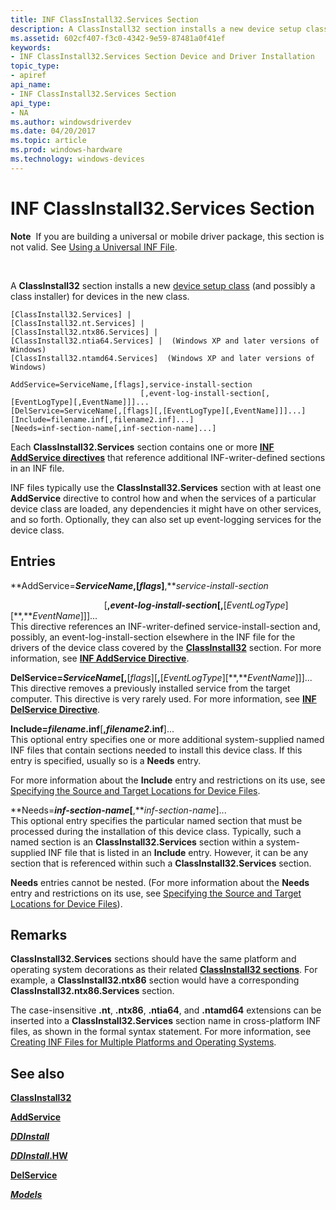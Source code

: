 ```yaml
---
title: INF ClassInstall32.Services Section
description: A ClassInstall32 section installs a new device setup class (and possibly a class installer) for devices in the new class.
ms.assetid: 602cf407-f3c0-4342-9e59-87481a0f41ef
keywords:
- INF ClassInstall32.Services Section Device and Driver Installation
topic_type:
- apiref
api_name:
- INF ClassInstall32.Services Section
api_type:
- NA
ms.author: windowsdriverdev
ms.date: 04/20/2017
ms.topic: article
ms.prod: windows-hardware
ms.technology: windows-devices
---
```


# INF ClassInstall32.Services Section


**Note**  If you are building a universal or mobile driver package, this section is not valid. See [Using a Universal INF File](using-a-universal-inf-file.md).

 

A **ClassInstall32** section installs a new [device setup class](device-setup-classes.md) (and possibly a class installer) for devices in the new class.

```
[ClassInstall32.Services] | 
[ClassInstall32.nt.Services] | 
[ClassInstall32.ntx86.Services] | 
[ClassInstall32.ntia64.Services] |  (Windows XP and later versions of Windows)
[ClassInstall32.ntamd64.Services]  (Windows XP and later versions of Windows)

AddService=ServiceName,[flags],service-install-section
                             [,event-log-install-section[,[EventLogType][,EventName]]]...
[DelService=ServiceName[,[flags][,[EventLogType][,EventName]]]...]
[Include=filename.inf[,filename2.inf]...]
[Needs=inf-section-name[,inf-section-name]...]
```

Each **ClassInstall32.Services** section contains one or more [**INF AddService directives**](inf-addservice-directive.md) that reference additional INF-writer-defined sections in an INF file.

INF files typically use the **ClassInstall32.Services** section with at least one **AddService** directive to control how and when the services of a particular device class are loaded, any dependencies it might have on other services, and so forth. Optionally, they can also set up event-logging services for the device class.

## Entries


<a href="" id="addservice-servicename--flags--service-install-section"></a>**AddService=***ServiceName*,\[*flags*\]**,***service-install-section*  

<a href="" id="----------------------------------------event-log-install-section---eventlogtype---eventname------"></a>                                      \[**,***event-log-install-section*\[**,**\[*EventLogType*\]\[**,***EventName*\]\]\]...  
This directive references an INF-writer-defined service-install-section and, possibly, an event-log-install-section elsewhere in the INF file for the drivers of the device class covered by the [**ClassInstall32**](inf-classinstall32-section.md) section. For more information, see [**INF AddService Directive**](inf-addservice-directive.md).

<a href="" id="delservice-servicename---flags----eventlogtype---eventname------"></a>**DelService=***ServiceName*\[**,**\[*flags*\]\[**,**\[*EventLogType*\]\[**,***EventName*\]\]\]...  
This directive removes a previously installed service from the target computer. This directive is very rarely used. For more information, see [**INF DelService Directive**](inf-delservice-directive.md).

<a href="" id="include-filename-inf--filename2-inf----"></a>**Include=***filename***.inf**\[**,***filename2***.inf**\]...  
This optional entry specifies one or more additional system-supplied named INF files that contain sections needed to install this device class. If this entry is specified, usually so is a **Needs** entry.

For more information about the **Include** entry and restrictions on its use, see [Specifying the Source and Target Locations for Device Files](specifying-the-source-and-target-locations-for-device-files.md).

<a href="" id="needs-inf-section-name--inf-section-name----"></a>**Needs=***inf-section-name*\[**,***inf-section-name*\]...  
This optional entry specifies the particular named section that must be processed during the installation of this device class. Typically, such a named section is an **ClassInstall32.Services** section within a system-supplied INF file that is listed in an **Include** entry. However, it can be any section that is referenced within such a **ClassInstall32.Services** section.

**Needs** entries cannot be nested. (For more information about the **Needs** entry and restrictions on its use, see [Specifying the Source and Target Locations for Device Files](specifying-the-source-and-target-locations-for-device-files.md)).

Remarks
-------

**ClassInstall32.Services** sections should have the same platform and operating system decorations as their related [**ClassInstall32 sections**](inf-classinstall32-section.md). For example, a **ClassInstall32.ntx86** section would have a corresponding **ClassInstall32.ntx86.Services** section.

The case-insensitive **.nt**, **.ntx86**, **.ntia64**, and **.ntamd64** extensions can be inserted into a **ClassInstall32.Services** section name in cross-platform INF files, as shown in the formal syntax statement. For more information, see [Creating INF Files for Multiple Platforms and Operating Systems](creating-inf-files-for-multiple-platforms-and-operating-systems.md).

## See also


[**ClassInstall32**](inf-classinstall32-section.md)

[**AddService**](inf-addservice-directive.md)

[***DDInstall***](inf-ddinstall-section.md)

[***DDInstall*.HW**](inf-ddinstall-hw-section.md)

[**DelService**](inf-delservice-directive.md)

[***Models***](inf-models-section.md)

 

 







